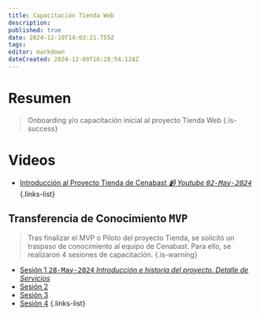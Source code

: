 ```yaml
---
title: Capacitación Tienda Web
description: 
published: true
date: 2024-12-10T14:03:21.755Z
tags: 
editor: markdown
dateCreated: 2024-12-09T16:28:54.124Z
---
```


# Resumen
> Onboarding y/o capacitación inicial al proyecto Tienda Web
{.is-success}


# Videos

- [Introducción al Proyecto Tienda de Cenabast *📹 Youtube <kbd>02-May-2024</kbd>*](https://youtu.be/nvYJF4wIX7k)
{.links-list}

## Transferencia de Conocimiento <kbd>MVP</kbd>

> Tras finalizar el MVP o Piloto del proyecto Tienda, se solicitó un traspaso de conocimiento al equipo de Cenabast. Para ello, se realizaron 4 sesiones de capacitación.
{.is-warning}

- [Sesión 1 <kbd>28-May-2024</kbd> *Introducción e historia del proyecto. Detalle de Servicios*](https://youtu.be/bBV8UhZrVDU)
- [Sesión 2](https://youtu.be/EKGBfBwHZlg)
- [Sesión 3](https://youtu.be/bBV8UhZrVDU)
- [Sesión 4](https://youtu.be/bBV8UhZrVDU)
{.links-list}